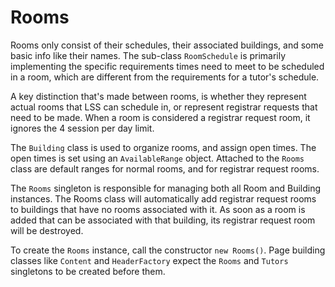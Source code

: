 # Rooms

Rooms only consist of their schedules, their associated buildings, and some basic info like their names. The sub-class `RoomSchedule` is primarily implementing the specific requirements times need to meet to be scheduled in a room, which are different from the requirements for a tutor's schedule.

A key distinction that's made between rooms, is whether they represent actual rooms that LSS can schedule in, or represent registrar requests that need to be made. When a room is considered a registrar request room, it ignores the 4 session per day limit.

The `Building` class is used to organize rooms, and assign open times. The open times is set using an `AvailableRange` object. Attached to the `Rooms` class are default ranges for normal rooms, and for registrar request rooms.

The `Rooms` singleton is responsible for managing both all Room and Building instances. The Rooms class will automatically add registrar request rooms to buildings that have no rooms associated with it. As soon as a room is added that can be associated with that building, its registrar request room will be destroyed.

To create the `Rooms` instance, call the constructor `new Rooms()`. Page building classes like `Content` and `HeaderFactory` expect the `Rooms` and `Tutors` singletons to be created before them.